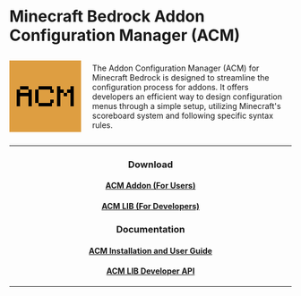 # Minecraft Bedrock Addon Configuration Manager (ACM)

<div style="display: flex; align-items: center;">
  <img src="packs/BP/pack_icon.png" alt="ACM Logo" width="128" height="128" style="flex-shrink: 0; margin-right: 20px;"/>
  <p>
    The Addon Configuration Manager (ACM) for Minecraft Bedrock is designed to streamline the configuration process for addons. It offers developers an efficient way to design configuration menus through a simple setup, utilizing Minecraft's scoreboard system and following specific syntax rules.
  </p>
</div>

---

<div align="center">

### Download
#### [ACM Addon (For Users)](https://github.com/voxeldon/mcb-acm/releases/download/ADDON/acm1.0.0.mcaddon)
#### [ACM LIB (For Developers)](https://github.com/voxeldon/mcb-acm/releases/download/TS_API/acm_api.ts)

### Documentation
#### [ACM Installation and User Guide]()
#### [ACM LIB Developer API]()

</div>

---
